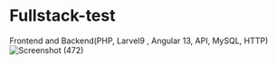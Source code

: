 # Fullstack-test
Frontend and Backend(PHP, Larvel9 , Angular 13, API, MySQL, HTTP)
![Screenshot (472)](https://user-images.githubusercontent.com/68926038/218345623-e948969f-9d0d-4d17-8a5f-f06333c17b45.png)
